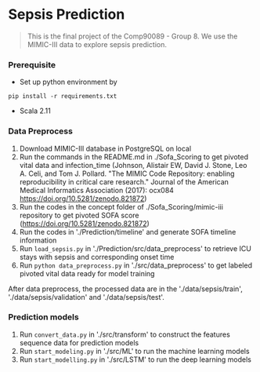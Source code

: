 # Sepsis Prediction
> This is the final project of the Comp90089 - Group 8. We use the MIMIC-III data to explore sepsis prediction.


### Prerequisite
- Set up python environment by 
```
pip install -r requirements.txt
```
- Scala 2.11

### Data Preprocess
1. Download MIMIC-III database in PostgreSQL on local 
2. Run the commands in the README.md in ./Sofa_Scoring to get pivoted vital data and infection_time (Johnson, Alistair EW, David J. Stone, Leo A. Celi, and Tom J. Pollard. "The MIMIC Code Repository: enabling reproducibility in critical care research." Journal of the American Medical Informatics Association (2017): ocx084    https://doi.org/10.5281/zenodo.821872)
3. Run the codes in the concept folder of ./Sofa_Scoring/mimic-iii repository to get pivoted SOFA score (https://doi.org/10.5281/zenodo.821872)
4. Run the codes in './Prediction/timeline' and generate SOFA timeline information
5. Run ```load_sepsis.py``` in './Prediction/src/data_preprocess' to retrieve ICU stays with sepsis and corresponding onset time
6. Run ```python data_preprocess.py``` in './src/data_preprocess' to get labeled pivoted vital data ready for model training

After data preprocess, the processed data are in the './data/sepsis/train', './data/sepsis/validation' and './data/sepsis/test'.


### Prediction models
1. Run ```convert_data.py``` in './src/transform' to construct the features sequence data for prediction models
2. Run ```start_modeling.py``` in './src/ML' to run the machine learning models
3. Run ```start_modelling.py``` in './src/LSTM' to run the deep learning models

